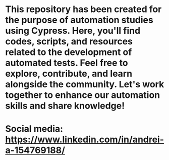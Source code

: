 # This repository has been created for the purpose of automation studies using Cypress. Here, you'll find codes, scripts, and resources related to the development of automated tests. Feel free to explore, contribute, and learn alongside the community. Let's work together to enhance our automation skills and share knowledge!

# Social media: https://www.linkedin.com/in/andrei-a-154769188/